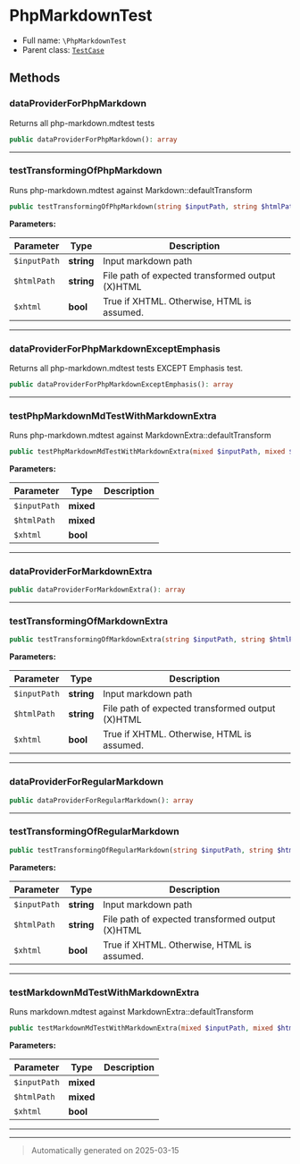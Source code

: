 
# PhpMarkdownTest





* Full name: `\PhpMarkdownTest`
* Parent class: [`TestCase`](./PHPUnit/Framework/TestCase.md)




## Methods


### dataProviderForPhpMarkdown

Returns all php-markdown.mdtest tests

```php
public dataProviderForPhpMarkdown(): array
```












***

### testTransformingOfPhpMarkdown

Runs php-markdown.mdtest against Markdown::defaultTransform

```php
public testTransformingOfPhpMarkdown(string $inputPath, string $htmlPath, bool $xhtml = false): void
```








**Parameters:**

| Parameter | Type | Description |
|-----------|------|-------------|
| `$inputPath` | **string** | Input markdown path |
| `$htmlPath` | **string** | File path of expected transformed output (X)HTML |
| `$xhtml` | **bool** | True if XHTML. Otherwise, HTML is assumed. |





***

### dataProviderForPhpMarkdownExceptEmphasis

Returns all php-markdown.mdtest tests EXCEPT Emphasis test.

```php
public dataProviderForPhpMarkdownExceptEmphasis(): array
```












***

### testPhpMarkdownMdTestWithMarkdownExtra

Runs php-markdown.mdtest against MarkdownExtra::defaultTransform

```php
public testPhpMarkdownMdTestWithMarkdownExtra(mixed $inputPath, mixed $htmlPath, bool $xhtml = false): mixed
```








**Parameters:**

| Parameter | Type | Description |
|-----------|------|-------------|
| `$inputPath` | **mixed** |  |
| `$htmlPath` | **mixed** |  |
| `$xhtml` | **bool** |  |





***

### dataProviderForMarkdownExtra



```php
public dataProviderForMarkdownExtra(): array
```












***

### testTransformingOfMarkdownExtra



```php
public testTransformingOfMarkdownExtra(string $inputPath, string $htmlPath, bool $xhtml = false): void
```








**Parameters:**

| Parameter | Type | Description |
|-----------|------|-------------|
| `$inputPath` | **string** | Input markdown path |
| `$htmlPath` | **string** | File path of expected transformed output (X)HTML |
| `$xhtml` | **bool** | True if XHTML. Otherwise, HTML is assumed. |





***

### dataProviderForRegularMarkdown



```php
public dataProviderForRegularMarkdown(): array
```












***

### testTransformingOfRegularMarkdown



```php
public testTransformingOfRegularMarkdown(string $inputPath, string $htmlPath, bool $xhtml = false): void
```








**Parameters:**

| Parameter | Type | Description |
|-----------|------|-------------|
| `$inputPath` | **string** | Input markdown path |
| `$htmlPath` | **string** | File path of expected transformed output (X)HTML |
| `$xhtml` | **bool** | True if XHTML. Otherwise, HTML is assumed. |





***

### testMarkdownMdTestWithMarkdownExtra

Runs markdown.mdtest against MarkdownExtra::defaultTransform

```php
public testMarkdownMdTestWithMarkdownExtra(mixed $inputPath, mixed $htmlPath, bool $xhtml = false): mixed
```








**Parameters:**

| Parameter | Type | Description |
|-----------|------|-------------|
| `$inputPath` | **mixed** |  |
| `$htmlPath` | **mixed** |  |
| `$xhtml` | **bool** |  |





***


***
> Automatically generated on 2025-03-15
